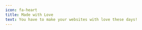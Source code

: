 ```yaml
---
icon: fa-heart
title: Made with Love
text: You have to make your websites with love these days!
---
```

